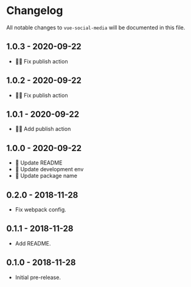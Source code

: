 # Changelog

All notable changes to `vue-social-media` will be documented in this file.

## 1.0.3 - 2020-09-22

- 👷‍♂️ Fix publish action

## 1.0.2 - 2020-09-22

- 👷‍♂️ Fix publish action

## 1.0.1 - 2020-09-22

- 👷‍♂️ Add publish action

## 1.0.0 - 2020-09-22

- 📝 Update README
- 🔧 Update development env
- 🔧 Update package name

## 0.2.0 - 2018-11-28

- Fix webpack config.

## 0.1.1 - 2018-11-28

- Add README.

## 0.1.0 - 2018-11-28

- Initial pre-release.
